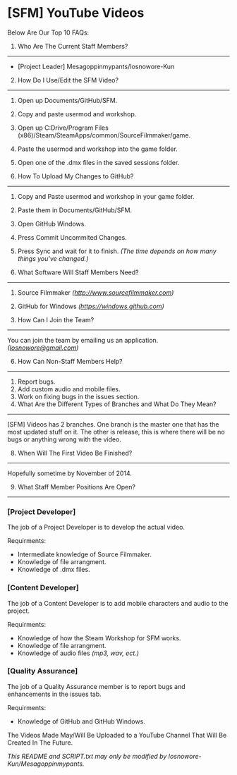 [SFM] YouTube Videos 
====================
Below Are Our Top 10 FAQs:

1. Who Are The Current Staff Members?
-------------------------------------
- [Project Leader] Mesagoppinmypants/Iosnowore-Kun

2. How Do I Use/Edit the SFM Video?
-----------------------------------
1. Open up Documents/GitHub/SFM.
2. Copy and paste usermod and workshop.
3. Open up C:Drive/Program Files (x86)/Steam/SteamApps/common/SourceFilmmaker/game.
4. Paste the usermod and workshop into the game folder.
5. Open one of the .dmx files in the saved sessions folder.

3. How To Upload My Changes to GitHub?
--------------------------------------
1. Copy and Paste usermod and workshop in your game folder.
2. Paste them in Documents/GitHub/SFM.
3. Open GitHub Windows.
4. Press Commit Uncommited Changes.
5. Press Sync and wait for it to finish. *(The time depends on how many things you've changed.)*

4. What Software Will Staff Members Need?
-----------------------------
1. Source Filmmaker *(http://www.sourcefilmmaker.com)*
2. GitHub for Windows *(https://windows.github.com)*

5. How Can I Join the Team?
---------------------------
You can join the team by emailing us an application. *(Iosnowore@gmail.com)*

6. How Can Non-Staff Members Help?
----------------------------------
1. Report bugs.
2. Add custom audio and mobile files.
3. Work on fixing bugs in the issues section.
4. What Are the Different Types of Branches and What Do They Mean?
------------------------------------------------------------------
[SFM] Videos has 2 branches. One branch is the master one that has the most updated stuff on it.
The other is release, this is where there will be no bugs or anything wrong with the video.

8. When Will The First Video Be Finished?
-----------------------------------------
Hopefully sometime by November of 2014.

9. What Staff Member Positions Are Open?
----------------------------------------
### [Project Developer]
The job of a Project Developer is to develop the actual video.

Requirments:
- Intermediate knowledge of Source Filmmaker.
- Knowledge of file arrangment.
- Knowledge of .dmx files.

### [Content Developer]
The job of a Content Developer is to add mobile characters and audio to the project.

Requirments:
- Knowledge of how the Steam Workshop for SFM works.
- Knowledge of file arrangment.
- Knowledge of audio files *(mp3, wav, ect.)*

### [Quality Assurance]
The job of a Quality Assurance member is to report bugs and enhancements in the issues tab.

Requirments:
- Knowledge of GitHub and GitHub Windows.

The Videos Made May/Will Be Uploaded to a YouTube Channel That Will Be Created In The Future.

*This README and SCRIPT.txt may only be modified by Iosnowore-Kun/Mesagoppinmypants.*

